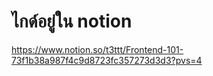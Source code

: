 # ไกด์อยู่ใน notion
https://www.notion.so/t3ttt/Frontend-101-73f1b38a987f4c9d8723fc357273d3d3?pvs=4
